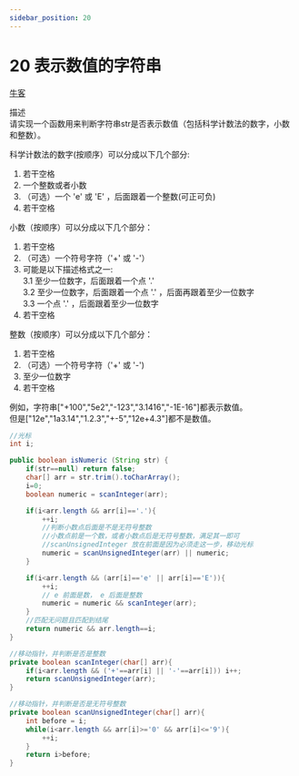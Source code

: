 ```yaml
---
sidebar_position: 20
---
```


# 20 表示数值的字符串

[牛客](https://www.nowcoder.com/practice/e69148f8528c4039ad89bb2546fd4ff8)

描述  
请实现一个函数用来判断字符串str是否表示数值（包括科学计数法的数字，小数和整数）。  

科学计数法的数字(按顺序）可以分成以下几个部分:  
1. 若干空格  
2. 一个整数或者小数  
3. （可选）一个 'e' 或 'E' ，后面跟着一个整数(可正可负)  
4. 若干空格  

小数（按顺序）可以分成以下几个部分：  
1. 若干空格  
2. （可选）一个符号字符（'+' 或 '-'）  
3.  可能是以下描述格式之一:  
3.1 至少一位数字，后面跟着一个点 '.'  
3.2 至少一位数字，后面跟着一个点 '.' ，后面再跟着至少一位数字  
3.3 一个点 '.' ，后面跟着至少一位数字  
4. 若干空格  

整数（按顺序）可以分成以下几个部分：  
1. 若干空格  
2. （可选）一个符号字符（'+' 或 '-')  
3. 至少一位数字  
4. 若干空格  


例如，字符串["+100","5e2","-123","3.1416","-1E-16"]都表示数值。  
但是["12e","1a3.14","1.2.3","+-5","12e+4.3"]都不是数值。  

```java
//光标
int i;

public boolean isNumeric (String str) {
    if(str==null) return false;
    char[] arr = str.trim().toCharArray();
    i=0;
    boolean numeric = scanInteger(arr);

    if(i<arr.length && arr[i]=='.'){
        ++i;
        //判断小数点后面是不是无符号整数
        //小数点前是一个数，或者小数点后是无符号整数，满足其一即可
        //scanUnsignedInteger 放在前面是因为必须走这一步，移动光标
        numeric = scanUnsignedInteger(arr) || numeric;
    }

    if(i<arr.length && (arr[i]=='e' || arr[i]=='E')){
        ++i;
        // e 前面是数， e 后面是整数
        numeric = numeric && scanInteger(arr);
    }
    //匹配无问题且匹配到结尾
    return numeric && arr.length==i;
}

//移动指针，并判断是否是整数
private boolean scanInteger(char[] arr){
    if(i<arr.length && ('+'==arr[i] || '-'==arr[i])) i++;
    return scanUnsignedInteger(arr);
}

//移动指针，并判断是否是无符号整数
private boolean scanUnsignedInteger(char[] arr){
    int before = i;
    while(i<arr.length && arr[i]>='0' && arr[i]<='9'){
        ++i;
    }
    return i>before;
}

```